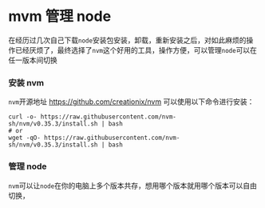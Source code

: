 mvm 管理 node
==========

在经历过几次自己下载`node`安装包安装，卸载，重新安装之后，对如此麻烦的操作已经厌烦了，最终选择了`nvm`这个好用的工具，操作方便，可以管理`node`可以在任一版本间切换

### 安装 nvm
`nvm`开源地址 https://github.com/creationix/nvm
可以使用以下命令进行安装：
```
curl -o- https://raw.githubusercontent.com/nvm-sh/nvm/v0.35.3/install.sh | bash
# or
wget -qO- https://raw.githubusercontent.com/nvm-sh/nvm/v0.35.3/install.sh | bash
```

### 管理 node
`nvm`可以让`node`在你的电脑上多个版本共存，想用哪个版本就用哪个版本可以自由切换，
